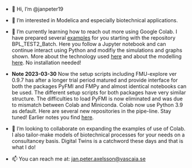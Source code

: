 - 👋 Hi, I’m @janpeter19
- 👀 I’m interested in Modelica and especially biotechnical applications.
- 🌱 I’m currently learning how to reach out more using Google Colab. I have prepared several 
[examples](https://github.com/janpeter19/References/blob/main/Examples_used.md)
for you starting with the repository BPL_TEST2_Batch. Here you follow a Jupyter notebook and can continue interact using Python and modifiy the simulations and graphs shown. More about the technology used
[here](https://github.com/janpeter19/References/blob/main/Technology_used.md) and about the modelling 
[here](https://github.com/janpeter19/References/blob/main/Modelling_used.md).
No installation needed! 

- **Note 2023-03-30** Now the setup scripts including FMU-explore ver 0.9.7 has after a longer trial period matured and provide interface for both the packages PyFMI and FMPy and almost identical notebooks can be used. The  different setup scripts for both packages  have very similar structure.  The difficulties to load PyFMI is now eliminated and was due to mismatch between Colab and Miniconda.   Colab now use Python 3.9 as default. Here are several new repositories in the pipe-line. Stay tuned!  Earlier notes you find [here](https://github.com/janpeter19/References/blob/main/Notes.md).

- 💞️ I’m looking to collaborate on expanding the examples of use of Colab. I also tailor-make models of biotechnical processes for your needs on a consultancey basis. Digital Twins is a catchword these days and that is what I do!
- 📫 You can reach me at: jan.peter.axelsson@vascaia.se

<!---
janpeter19/janpeter19 is a ✨ special ✨ repository because its `README.md` (this file) appears on your GitHub profile.
You can click the Preview link to take a look at your changes.
--->
